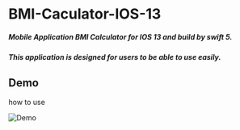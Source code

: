 # BMI-Caculator-IOS-13
##### Mobile Application BMI Calculator for IOS 13 and build by swift 5.
##### This application is designed for users to be able to use easily.

## Demo 
how to use

![Demo](https://j.gifs.com/VAqLRW.gif)


